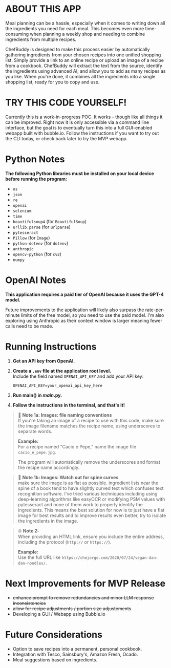 # ABOUT THIS APP
Meal planning can be a hassle, especially when it comes to writing down all the ingredients you need for each meal. This becomes even more time-consuming when planning a weekly shop and needing to combine ingredients from multiple recipes.

ChefBuddy is designed to make this process easier by automatically gathering ingredients from your chosen recipes into one unified shopping list. Simply provide a link to an online recipe or upload an image of a recipe from a cookbook. ChefBuddy will extract the text from the source, identify the ingredients using advanced AI, and allow you to add as many recipes as you like. When you're done, it combines all the ingredients into a single shopping list, ready for you to copy and use.

# TRY THIS CODE YOURSELF!
Currently this is a work-in-progress POC.  It works - though like all things it can be improved.  Right now it is only accessible via a command line interface, but the goal is to eventually turn this into a full GUI-enabled webapp built with bubble.io.  Follow the instructions if you want to try out the CLI today, or check back later to try the MVP webapp.

# Python Notes

**The following Python libraries must be installed on your local device before running the program:**

- `os`
- `json`
- `re`
- `openai`
- `selenium`
- `time`
- `beautifulsoup4` (for `BeautifulSoup`)
- `urllib.parse` (for `urlparse`)
- `pytesseract`
- `Pillow` (for `Image`)
- `python-dotenv` (for `dotenv`)
- `anthropic`
- `opencv-python` (for `cv2`)
- `numpy`

# OpenAI Notes

**This application requires a paid tier of OpenAI because it uses the GPT-4 model.**

Future improvements to the application will likely also surpass the rate-per-minute limits of the free model, so you need to use the paid model.  I'm also exploring using Anthropic as their context window is larger meaning fewer calls need to be made.

# Running Instructions

1. **Get an API key from OpenAI.**
   
2. **Create a `.env` file at the application root level.**  
   Include the field named `OPENAI_API_KEY` and add your API key:
   ```plaintext
   OPENAI_API_KEY=your_openai_api_key_here
3. **Run main() in _main_.py.**

4. **Follow the instructions in the terminal, and that's it!**

> 📝 **Note 1a: Images: file naming conventions**  
> If you're taking an image of a recipe to use with this code, make sure the image filename matches the recipe name, using underscores to separate words.  
>  
> **Example:**  
> For a recipe named "Cacio e Pepe," name the image file `cacio_e_pepe.jpg`.  
>  
> The program will automatically remove the underscores and format the recipe name accordingly.

> 📝 **Note 1b: Images: Watch out for spine curves**  
> make sure the image is as flat as possible.  ingredient lists near the spine of a book tend to have slightly curved text which confuses text recognition software.  I've tried various techniques including using deep-learning algorithms like easyOCR or modifying PSM values with pytesseract and none of them work to properly identify the ingredients.  This means the best solution for now is to just have a flat image for best results and to improve results even better, try to isolate the ingredients in the image.

> 🌐 **Note 2:**  
> When providing an HTML link, ensure you include the entire address, including the protocol (`http://` or `https://`).  
>  
> **Example:**  
> Use the full URL like `https://chejorge.com/2020/07/24/vegan-dan-dan-noodles/`.


# Next Improvements for MVP Release

- ~~enhance prompt to remove redundancies and minor LLM response inconsistencies~~
- ~~allow for recipe adjustments / portion size adjustements~~
- Developing a GUI / Webapp using Bubble.io

# Future Considerations

- Option to save recipes into a permanent, personal cookbook.
- Integration with Tesco, Sainsbury's, Amazon Fresh, Ocado.
- Meal suggestions based on ingredients.
